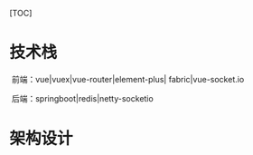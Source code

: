[TOC]

# 技术栈

​		前端：vue|vuex|vue-router|element-plus| fabric|vue-socket.io

​		后端：springboot|redis|netty-socketio



# 架构设计